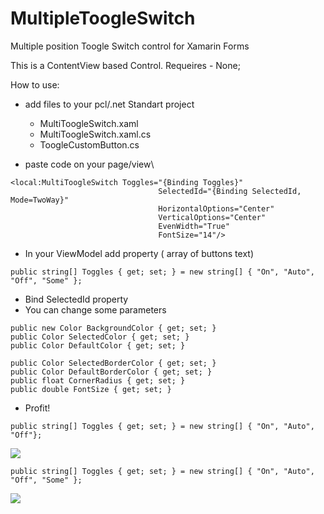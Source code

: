 # MultipleToogleSwitch
Multiple position Toogle Switch control for Xamarin Forms

This is a ContentView based Control. 
Requeires - None;

How to use:
- add files to your pcl/.net Standart project
  - MultiToogleSwitch.xaml 
  - MultiToogleSwitch.xaml.cs
  - ToogleCustomButton.cs 

- paste code on your page/view\
```
<local:MultiToogleSwitch Toggles="{Binding Toggles}" 
                                 SelectedId="{Binding SelectedId, Mode=TwoWay}"
                                 HorizontalOptions="Center"
                                 VerticalOptions="Center"
                                 EvenWidth="True"
                                 FontSize="14"/>
```
- In your ViewModel add property ( array of buttons text) 
```
public string[] Toggles { get; set; } = new string[] { "On", "Auto", "Off", "Some" };
```
- Bind SelectedId property
- You can change some parameters
``` 
public new Color BackgroundColor { get; set; }
public Color SelectedColor { get; set; }
public Color DefaultColor { get; set; }

public Color SelectedBorderColor { get; set; }
public Color DefaultBorderColor { get; set; }
public float CornerRadius { get; set; }
public double FontSize { get; set; }
```
- Profit!

```
public string[] Toggles { get; set; } = new string[] { "On", "Auto", "Off"};
```
![](https://github.com/VasenevEA/MultipleToogleSwitch/blob/master/Res/3toogleSwitch.gif)

```
public string[] Toggles { get; set; } = new string[] { "On", "Auto", "Off", "Some" };
```
![](https://github.com/VasenevEA/MultipleToogleSwitch/blob/master/Res/4toogleSwitch.gif)
